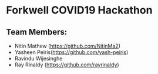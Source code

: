 # Forkwell COVID19 Hackathon

## Team Members:
- Nitin Mathew (https://github.com/NitinMa2)
- Yasheen Peiris(https://github.com/yash-peiris)
- Ravindu Wijesinghe
- Ray Rinaldy (https://github.com/rayrinaldy)
